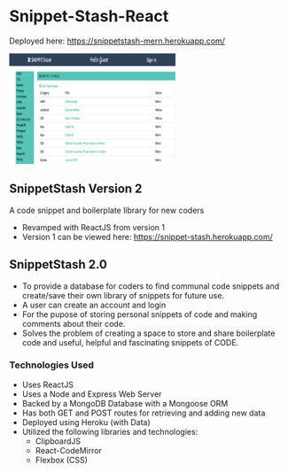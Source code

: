 # Snippet-Stash-React
Deployed here: https://snippetstash-mern.herokuapp.com/

<img src="public/images/snippetStashR.png" alt="Project Picture" width="300" height="200" />



## SnippetStash Version 2
A code snippet and boilerplate library for new coders
* Revamped with ReactJS from version 1
* Version 1 can be viewed here:
https://snippet-stash.herokuapp.com/


## SnippetStash 2.0
* To provide a database for coders to find communal code snippets and create/save their own library of snippets for future use.
* A user can create an account and login
* For the pupose of storing personal snippets of code and making comments about their code.
* Solves the problem of creating a space to store and share boilerplate code and useful, helpful and fascinating snippets of CODE.

### Technologies Used
* Uses ReactJS 
* Uses a Node and Express Web Server
* Backed by a MongoDB Database with a Mongoose ORM  
* Has both GET and POST routes for retrieving and adding new data
* Deployed using Heroku (with Data)
* Utilized the following libraries and technologies:
    * ClipboardJS 
    * React-CodeMirror
    * Flexbox (CSS)
   

